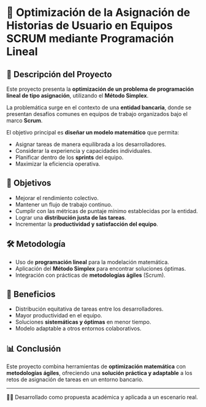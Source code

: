 # 📌 Optimización de la Asignación de Historias de Usuario en Equipos SCRUM mediante Programación Lineal

## 📖 Descripción del Proyecto  
Este proyecto presenta la **optimización de un problema de programación lineal de tipo asignación**, utilizando el **Método Simplex**.  

La problemática surge en el contexto de una **entidad bancaria**, donde se presentan desafíos comunes en equipos de trabajo organizados bajo el marco **Scrum**.  

El objetivo principal es **diseñar un modelo matemático** que permita:  
- Asignar tareas de manera equilibrada a los desarrolladores.  
- Considerar la experiencia y capacidades individuales.  
- Planificar dentro de los **sprints** del equipo.  
- Maximizar la eficiencia operativa.  

## 🎯 Objetivos
- Mejorar el rendimiento colectivo.  
- Mantener un flujo de trabajo continuo.  
- Cumplir con las métricas de puntaje mínimo establecidas por la entidad.  
- Lograr una **distribución justa de las tareas**.  
- Incrementar la **productividad y satisfacción del equipo**.  

## 🛠️ Metodología  
- Uso de **programación lineal** para la modelación matemática.  
- Aplicación del **Método Simplex** para encontrar soluciones óptimas.  
- Integración con prácticas de **metodologías ágiles** (Scrum).  

## 🚀 Beneficios
- Distribución equitativa de tareas entre los desarrolladores.  
- Mayor productividad en el equipo.  
- Soluciones **sistemáticas y óptimas** en menor tiempo.  
- Modelo adaptable a otros entornos colaborativos.  

## 📊 Conclusión  
Este proyecto combina herramientas de **optimización matemática** con **metodologías ágiles**, ofreciendo una **solución práctica y adaptable** a los retos de asignación de tareas en un entorno bancario.  

---
👨‍💻 Desarrollado como propuesta académica y aplicada a un escenario real.  


